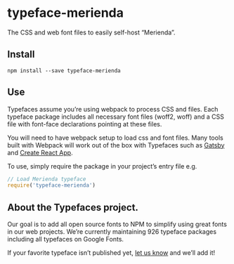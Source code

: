 
# typeface-merienda

The CSS and web font files to easily self-host “Merienda”.

## Install

`npm install --save typeface-merienda`

## Use

Typefaces assume you’re using webpack to process CSS and files. Each typeface
package includes all necessary font files (woff2, woff) and a CSS file with
font-face declarations pointing at these files.

You will need to have webpack setup to load css and font files. Many tools built
with Webpack will work out of the box with Typefaces such as [Gatsby](https://github.com/gatsbyjs/gatsby)
and [Create React App](https://github.com/facebookincubator/create-react-app).

To use, simply require the package in your project’s entry file e.g.

```javascript
// Load Merienda typeface
require('typeface-merienda')
```

## About the Typefaces project.

Our goal is to add all open source fonts to NPM to simplify using great fonts in
our web projects. We’re currently maintaining 926 typeface packages
including all typefaces on Google Fonts.

If your favorite typeface isn’t published yet, [let us know](https://github.com/KyleAMathews/typefaces)
and we’ll add it!
